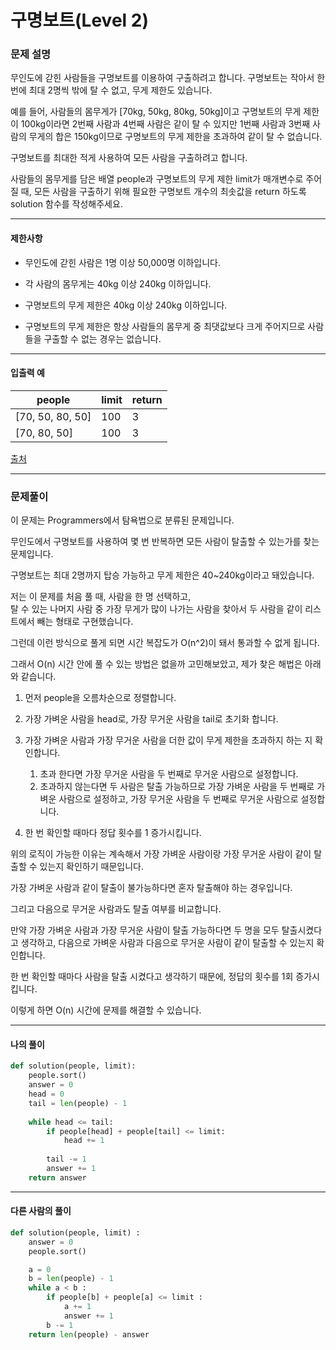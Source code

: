 # 구명보트(Level 2)

### 문제 설명

무인도에 갇힌 사람들을 구명보트를 이용하여 구출하려고 합니다. 구명보트는 작아서 한 번에 최대 2명씩 밖에 탈 수 없고, 무게 제한도 있습니다.   

예를 들어, 사람들의 몸무게가 \[70kg, 50kg, 80kg, 50kg]이고 구명보트의 무게 제한이 100kg이라면 2번째 사람과 4번째 사람은 같이 탈 수 있지만 1번째 사람과 3번째 사람의 무게의 합은 150kg이므로 구명보트의 무게 제한을 초과하여 같이 탈 수 없습니다.   

구명보트를 최대한 적게 사용하여 모든 사람을 구출하려고 합니다.   

사람들의 몸무게를 담은 배열 people과 구명보트의 무게 제한 limit가 매개변수로 주어질 때, 모든 사람을 구출하기 위해 필요한 구명보트 개수의 최솟값을 return 하도록 solution 함수를 작성해주세요.   

---   

#### 제한사항

* 무인도에 갇힌 사람은 1명 이상 50,000명 이하입니다.

* 각 사람의 몸무게는 40kg 이상 240kg 이하입니다.

* 구명보트의 무게 제한은 40kg 이상 240kg 이하입니다.

* 구명보트의 무게 제한은 항상 사람들의 몸무게 중 최댓값보다 크게 주어지므로 사람들을 구출할 수 없는 경우는 없습니다.

---

#### 입출력 예

|people|	limit|	return|
|-|-|-|
|\[70, 50, 80, 50]|	100|	3|
|\[70, 80, 50]|	100|	3|

[출처](https://programmers.co.kr/learn/courses/30/lessons/42885)

---

### 문제풀이

이 문제는 Programmers에서 탐욕법으로 분류된 문제입니다.   

무인도에서 구명보트를 사용하여 몇 번 반복하면 모든 사람이 탈출할 수 있는가를 찾는 문제입니다.   

구명보트는 최대 2명까지 탑승 가능하고 무게 제한은 40~240kg이라고 돼있습니다.   

저는 이 문제를 처음 풀 때, 사람을 한 명 선택하고,   
탈 수 있는 나머지 사람 중 가장 무게가 많이 나가는 사람을 찾아서 두 사람을 같이 리스트에서 빼는 형태로 구현했습니다.   

그런데 이런 방식으로 풀게 되면 시간 복잡도가 O(n^2)이 돼서 통과할 수 없게 됩니다.   

그래서 O(n) 시간 안에 풀 수 있는 방법은 없을까 고민해보았고, 제가 찾은 해법은 아래와 같습니다.   

1. 먼저 people을 오름차순으로 정렬합니다.

2. 가장 가벼운 사람을 head로, 가장 무거운 사람을 tail로 초기화 합니다.

3. 가장 가벼운 사람과 가장 무거운 사람을 더한 값이 무게 제한을 초과하지 하는 지 확인합니다.
   1. 초과 한다면 가장 무거운 사람을 두 번째로 무거운 사람으로 설정합니다.
   2. 초과하지 않는다면 두 사람은 탈출 가능하므로 가장 가벼운 사람을 두 번째로 가벼운 사람으로 설정하고, 가장 무거운 사람을 두 번째로 무거운 사람으로 설정합니다.

4. 한 번 확인할 때마다 정답 횟수를 1 증가시킵니다.

위의 로직이 가능한 이유는 계속해서 가장 가벼운 사람이랑 가장 무거운 사람이 같이 탈출할 수 있는지 확인하기 때문입니다.   

가장 가벼운 사람과 같이 탈출이 불가능하다면 혼자 탈출해야 하는 경우입니다.   

그리고 다음으로 무거운 사람과도 탈출 여부를 비교합니다.   

만약 가장 가벼운 사람과 가장 무거운 사람이 탈출 가능하다면 두 명을 모두 탈출시켰다고 생각하고, 다음으로 가벼운 사람과 다음으로 무거운 사람이 같이 탈출할 수 있는지 확인합니다.   

한 번 확인할 때마다 사람을 탈출 시켰다고 생각하기 때문에, 정답의 횟수를 1회 증가시킵니다.   

이렇게 하면 O(n) 시간에 문제를 해결할 수 있습니다.   



---

#### 나의 풀이

~~~python
def solution(people, limit):
    people.sort()
    answer = 0
    head = 0
    tail = len(people) - 1
    
    while head <= tail:        
        if people[head] + people[tail] <= limit:
            head += 1
                
        tail -= 1
        answer += 1
    return answer
~~~

---

#### 다른 사람의 풀이

~~~python
def solution(people, limit) :
    answer = 0
    people.sort()

    a = 0
    b = len(people) - 1
    while a < b :
        if people[b] + people[a] <= limit :
            a += 1
            answer += 1
        b -= 1
    return len(people) - answer
~~~
